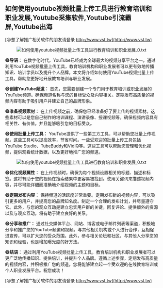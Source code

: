 ## **如何使用youtube视频批量上传工具进行教育培训和职业发展,Youtube采集软件,Youtube引流霸屏,Youtube出海**

[😍想了解推广相关软件的朋友请登录 http://www.vst.tw](http://www.vst.tw)

 <center><img src="https://vst.tw/MP4/tuiguang/png/3.png" alt="如何使用youtube视频批量上传工具进行教育培训和职业发展_0.txt"></center>

**😄导语：**
在数字化时代，YouTube已经成为全球最大的视频分享平台之一。通过利用YouTube视频批量上传工具，教育培训机构和职业发展者可以更有效地传播知识、培训学员以及提升个人品牌。本文将介绍如何使用YouTube视频批量上传工具，帮助您更好地开展教育培训与职业发展。

**😄创建YouTube频道：**
首先，您需要创建一个专门用于教育培训或职业发展的YouTube频道。确保频道名称与您的目标受众及内容相关。定期发布高质量的视频内容有助于吸引用户并建立自己的品牌形象。

**😄准备视频素材：**
在上传视频之前，确保您已经准备好了要上传的视频素材。这些素材可以是您自己制作的培训课程、演讲录像、授课视频等。确保视频内容具有相关性、有价值，并且能够吸引您的目标受众。

**😄使用批量上传工具：**
YouTube提供了一些第三方工具，可以帮助您批量上传视频。这些工具可以提高效率，节省时间。一些受欢迎的批量上传工具包括YouTube Studio、TubeBuddy和VidIQ等。这些工具可以帮助您管理和优化视频，提供观看统计数据，以及更好地推广您的频道。

 <center><img src="https://vst.tw/MP4/tuiguang/png/6.png" alt="如何使用youtube视频批量上传工具进行教育培训和职业发展_0.txt"></center>

**😄优化视频属性：**
在上传视频时，确保为每个视频设置相关的标题、描述和标签。这将有助于您的视频在搜索结果中更容易被找到。使用关键词来描述视频内容，并尽可能详细而准确地介绍视频的主题和目标。

**😄定期发布内容：**
保持频道的活跃度非常重要。定期发布新的视频内容，可以吸引更多的用户，并提高您的品牌知名度。制定一个合理的发布计划，并尽量遵守它。此外，与您的观众互动是建立忠实用户群的关键。回复评论、提供额外的资源以及与观众互动，将有助于建立良好的关系。

**😄分享和推广：**
通过社交媒体平台、网站、博客或电子邮件列表等渠道，积极地分享和推广您的YouTube频道和视频。与其他相关机构或个人进行合作，互相促进宣传，可以扩大您的受众范围。此外，参与相关论坛和社区，与其他人分享您的知识和经验，也是增加曝光度的好方法。

**😄结语：**
通过利用YouTube视频批量上传工具，教育培训机构和职业发展者可以更广泛地传播知识、提供培训，并提升个人品牌。遵循上述步骤，定期发布高质量的视频内容，并积极推广您的频道，您将能够建立起一个受欢迎的在线教育培训或个人职业发展平台。祝您成功！

[😍想了解推广相关软件的朋友请登录 http://www.vst.tw](http://www.vst.tw)



